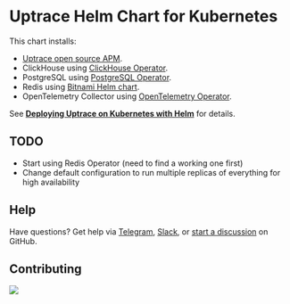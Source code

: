 # Uptrace Helm Chart for Kubernetes

This chart installs:

- [Uptrace open source APM](https://uptrace.dev/get/hosted/open-source-apm).
- ClickHouse using [ClickHouse Operator](https://github.com/Altinity/clickhouse-operator).
- PostgreSQL using [PostgreSQL Operator](https://cloudnative-pg.io/).
- Redis using [Bitnami Helm chart](https://github.com/bitnami/charts/tree/main/bitnami/redis).
- OpenTelemetry Collector using
  [OpenTelemetry Operator](https://github.com/open-telemetry/opentelemetry-operator).

See [**Deploying Uptrace on Kubernetes with Helm**](https://uptrace.dev/get/hosted/k8s) for details.

## TODO

- Start using Redis Operator (need to find a working one first)
- Change default configuration to run multiple replicas of everything for high availability

## Help

Have questions? Get help via [Telegram](https://t.me/uptrace),
[Slack](https://join.slack.com/t/uptracedev/shared_invite/zt-1xr19nhom-cEE3QKSVt172JdQLXgXGvw), or
[start a discussion](https://github.com/uptrace/uptrace/discussions) on GitHub.

## Contributing

<a href="https://github.com/uptrace/helm-charts/graphs/contributors">
  <img src="https://contributors-img.web.app/image?repo=uptrace/helm-charts" />
</a>
